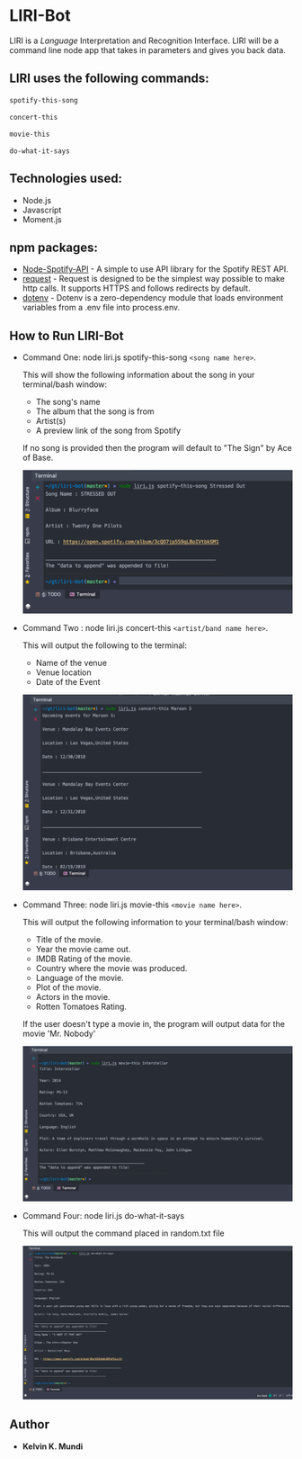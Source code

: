 # LIRI-Bot
LIRI is a _Language_ Interpretation and Recognition Interface. LIRI will be a command line node app that takes in parameters and gives you back data.
## LIRI uses the following commands:

```
spotify-this-song
```
```
concert-this
```
```
movie-this
```
```
do-what-it-says
```

## Technologies used:

* Node.js
* Javascript
* Moment.js

## npm packages: 
* [Node-Spotify-API](https://www.npmjs.com/package/node-spotify-api) - A simple to use API library for the Spotify REST API.
* [request](https://www.npmjs.com/package/request) - Request is designed to be the simplest way possible to make http calls. It supports HTTPS and follows redirects by default.
* [dotenv](https://www.npmjs.com/package/dotenv) - Dotenv is a zero-dependency module that loads environment variables from a .env file into process.env.

## How to Run LIRI-Bot

* Command One: node liri.js spotify-this-song ```<song name here>```.
	
	This will show the following information about the song in your terminal/bash window: 
	* The song's name 
	* The album that the song is from
	* Artist(s) 
	* A preview link of the song from Spotify 

	If no song is provided then the program will default to
	"The Sign" by Ace of Base.
	
	![](img/spotify.png)
	
* Command Two : node liri.js concert-this ```<artist/band name here>```.

    This will output the following to the terminal:
     * Name of the venue
     * Venue location
     * Date of the Event
     
    ![](img/concert.png)

* Command Three: node liri.js movie-this ```<movie name here>```.
	
	This will output the following information to your terminal/bash window:
	* Title of the movie.
	* Year the movie came out.
	* IMDB Rating of the movie.
	* Country where the movie was produced.
	* Language of the movie.
	* Plot of the movie.
	* Actors in the movie.
	* Rotten Tomatoes Rating.
	
	If the user doesn't type a movie in, the program will output data for the movie 'Mr. Nobody'

    ![](img/movie.png)
    
* Command Four: node liri.js do-what-it-says

	This will output the command placed in random.txt file
	
	![](img/dothing.png)

## Author
* **Kelvin K. Mundi** 
